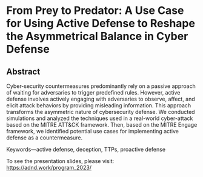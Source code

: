 # From Prey to Predator: A Use Case for Using Active Defense to Reshape the Asymmetrical Balance in Cyber Defense
## Abstract

Cyber-security countermeasures predominantly rely on a passive approach of waiting for adversaries to trigger predefined rules. However, active defense involves actively engaging with adversaries to observe, affect, and elicit attack behaviors by providing misleading information.
This approach transforms the asymmetric nature of cybersecurity defense. We conducted simulations and analyzed the techniques used in a real-world cyber-attack based on the
MITRE ATT&CK framework. Then, based on the MITRE Engage framework, we identified potential use cases for implementing active defense as a countermeasure.

Keywords—active defense, deception, TTPs, proactive defense

To see the presentation slides, please visit: https://adnd.work/program_2023/

